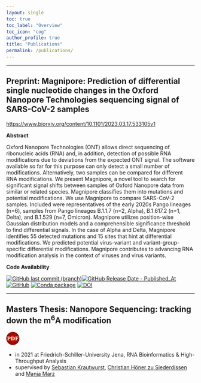 ```yaml
---
layout: single
toc: true
toc_label: "Overview"
toc_icon: "cog"
author_profile: true
title: "Publications"
permalink: /publications/
---
```


***
## Preprint: Magnipore: Prediction of differential single nucleotide changes in the Oxford Nanopore Technologies sequencing signal of SARS-CoV-2 samples
https://www.biorxiv.org/content/10.1101/2023.03.17.533105v1

**Abstract**

Oxford Nanopore Technologies (ONT) allows direct sequencing of ribonucleic acids (RNA) and, in addition, detection of possible RNA modifications due to deviations from the expected ONT signal. The software available so far for this purpose can only detect a small number of modifications. Alternatively, two samples can be compared for different RNA modifications. We present Magnipore, a novel tool to search for significant signal shifts between samples of Oxford Nanopore data from similar or related species. Magnipore classifies them into mutations and potential modifications. We use Magnipore to compare SARS-CoV-2 samples. Included were representatives of the early 2020s Pango lineages (n=6), samples from Pango lineages B.1.1.7 (n=2, Alpha), B.1.617.2 (n=1, Delta), and B.1.529 (n=7, Omicron). Magnipore utilizes position-wise Gaussian distribution models and a comprehensible significance threshold to find differential signals. In the case of Alpha and Delta, Magnipore identifies 55 detected mutations and 15 sites that hint at differential modifications. We predicted potential virus-variant and variant-group-specific differential modifications. Magnipore contributes to advancing RNA modification analysis in the context of viruses and virus variants.

**Code Availability**

[![GitHub last commit (branch)](https://img.shields.io/github/last-commit/JannesSP/magnipore/main)![GitHub Release Date - Published_At](https://img.shields.io/github/release-date/JannesSP/magnipore)![GitHub](https://img.shields.io/github/license/JannesSP/magnipore)](https://github.com/JannesSP/magnipore)
[![Conda package](https://anaconda.org/jannessp/magnipore/badges/version.svg)](https://anaconda.org/jannessp/magnipore)
[![DOI](https://zenodo.org/badge/545997776.svg)](https://zenodo.org/badge/latestdoi/545997776)

___
## Masters Thesis: Nanopore Sequencing: tracking down the m<sup>6</sup>A modification
<a href="rna_nanopore_sequencing_tracking_down_the_m6a_modification.pdf"><img src="/icons/pdf.png" alt="PDF" titel="open PDF document"/></a>
- in 2021 at Friedrich-Schiller-University Jena, RNA Bioinformatics & High-Throughput Analysis
- supervised by [Sebastian Krautwurst](https://github.com/RaverJay), [Christian Höner zu Siederdissen](http://www.bioinf.uni-leipzig.de/~choener/) and [Manja Marz](https://www.rna.uni-jena.de)
